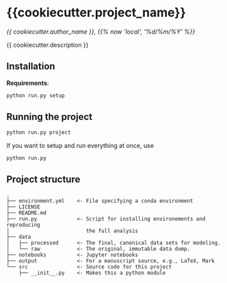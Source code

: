 # {{cookiecutter.project_name}}

*{{ cookiecutter.author_name }}, {{% now 'local', '%d/%m/%Y' %}}*

{{ cookiecutter.description }}

## Installation

**Requirements**: 

```bash
python run.py setup
```

## Running the project

```bash
python run.py project
```

If you want to setup and run everything at once, use
```
python run.py 
```

## Project structure

```
.
├── environment.yml    <- File specifying a conda environment
├── LICENSE
├── README.md
├── run.py             <- Script for installing environements and reproducing 
│                         the full analysis
├── data
│   ├── processed      <- The final, canonical data sets for modeling.
│   └── raw            <- The original, immutable data dump.
├── notebooks          <- Jupyter notebooks
├── output             <- For a manuscript source, e.g., LaTeX, Mark
└── src                <- Source code for this project
    ├── __init__.py    <- Makes this a python module
```    
